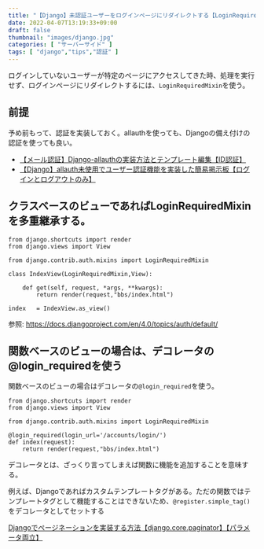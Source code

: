 ```yaml
---
title: "【Django】未認証ユーザーをログインページにリダイレクトする【LoginRequiredMixin】"
date: 2022-04-07T13:19:33+09:00
draft: false
thumbnail: "images/django.jpg"
categories: [ "サーバーサイド" ]
tags: [ "django","tips","認証" ]
---
```



ログインしていないユーザーが特定のページにアクセスしてきた時、処理を実行せず、ログインページにリダイレクトするには、`LoginRequiredMixin`を使う。

## 前提

予め前もって、認証を実装しておく。allauthを使っても、Djangoの備え付けの認証を使っても良い。

- [【メール認証】Django-allauthの実装方法とテンプレート編集【ID認証】](/post/startup-django-allauth/)
- [【Django】allauth未使用でユーザー認証機能を実装した簡易掲示板【ログインとログアウトのみ】](/post/django-auth-not-allauth/)


## クラスベースのビューであればLoginRequiredMixinを多重継承する。


    from django.shortcuts import render
    from django.views import View
    
    from django.contrib.auth.mixins import LoginRequiredMixin
    
    class IndexView(LoginRequiredMixin,View):
    
        def get(self, request, *args, **kwargs):
            return render(request,"bbs/index.html")
    
    index   = IndexView.as_view()

参照: https://docs.djangoproject.com/en/4.0/topics/auth/default/

## 関数ベースのビューの場合は、デコレータの@login_requiredを使う

関数ベースのビューの場合はデコレータの`@login_required`を使う。

    from django.shortcuts import render
    from django.views import View
    
    from django.contrib.auth.mixins import LoginRequiredMixin

    @login_required(login_url='/accounts/login/')    
    def index(request):
        return render(request,"bbs/index.html")


デコレータとは、ざっくり言ってしまえば関数に機能を追加することを意味する。

例えば、Djangoであればカスタムテンプレートタグがある。ただの関数ではテンプレートタグとして機能することはできないため、`@register.simple_tag()`をデコレータとしてセットする

[Djangoでページネーションを実装する方法【django.core.paginator】【パラメータ両立】](/post/django-paginator/)


